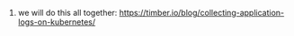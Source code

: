 1. we will do this all together:
https://timber.io/blog/collecting-application-logs-on-kubernetes/

